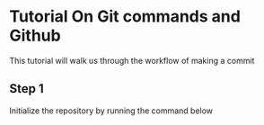 # Tutorial On Git commands and Github
This tutorial will walk us through the workflow of making a commit

## Step 1
Initialize the repository by running the command below